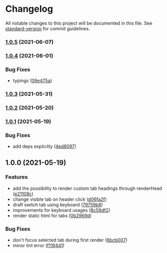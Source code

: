 # Changelog

All notable changes to this project will be documented in this file. See [standard-version](https://github.com/conventional-changelog/standard-version) for commit guidelines.

### [1.0.5](https://github.com/brunoscopelliti/react-tabs/compare/v1.0.4...v1.0.5) (2021-06-07)

### [1.0.4](https://github.com/brunoscopelliti/react-tabs/compare/v1.0.3...v1.0.4) (2021-06-01)


### Bug Fixes

* typings ([09e475a](https://github.com/brunoscopelliti/react-tabs/commits/09e475af20fa5d4d661fc23846948147ced513b4))

### [1.0.3](https://github.com/brunoscopelliti/react-tabs/compare/v1.0.2...v1.0.3) (2021-05-31)

### [1.0.2](https://github.com/brunoscopelliti/react-tabs/compare/v1.0.1...v1.0.2) (2021-05-20)

### [1.0.1](https://github.com/brunoscopelliti/react-tabs/compare/v1.0.0...v1.0.1) (2021-05-19)


### Bug Fixes

* add deps explicitly ([4ed8097](https://github.com/brunoscopelliti/react-tabs/commits/4ed80972545769110833041579228a3f4282a8a8))

## 1.0.0 (2021-05-19)


### Features

* add the possibility to render custom tab headings through renderHead ([e21108c](https://github.com/brunoscopelliti/react-tabs/commits/e21108c1e72bc5b40a83992a9ff6cd33f8b0d69f))
* change visible tab on header click ([d06fa2f](https://github.com/brunoscopelliti/react-tabs/commits/d06fa2fdb2d803ed475296935cf256e6ea65abfe))
* draft switch tab using keyboard ([79759b8](https://github.com/brunoscopelliti/react-tabs/commits/79759b8d16e437747f88d1edb6c7bff678e6eb6a))
* improvements for keyboard usages ([8c56df2](https://github.com/brunoscopelliti/react-tabs/commits/8c56df2b97e5e5e12c6fe70f2548c3dcfc0818bb))
* render static html for tabs ([0b2969d](https://github.com/brunoscopelliti/react-tabs/commits/0b2969da1fd14daa7ec307cab8c377fc423cf84f))


### Bug Fixes

* don't focus selected tab during first render ([6bcb007](https://github.com/brunoscopelliti/react-tabs/commits/6bcb00799703217b6f346d5337349e670d368e44))
* minor lint error ([f119441](https://github.com/brunoscopelliti/react-tabs/commits/f119441d1c3524a4fc382143fba16e9d77e107aa))
